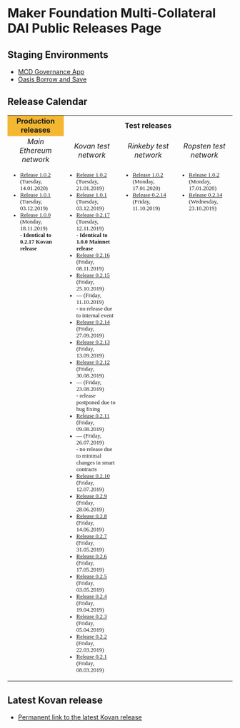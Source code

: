 # Maker Foundation Multi-Collateral DAI Public Releases Page

## Staging Environments
* [MCD Governance App](http://dai-gov-staging.now.sh/?mcd=true)
* [Oasis Borrow and Save](https://mcd-cdp-portal-git-develop.mkr-js-prod.now.sh/?network=kovan)

## Release Calendar
<table>
    <tr>
        <td bgcolor="#F4B731" align="center"><b>Production releases</b></td>        
        <td colspan="3" align="center"><b>Test releases</b></td>
    </tr>
    <tr>
        <td align="center" width="25%"><i>Main Ethereum network</i></td>        
        <td align="center" width="25%"><i>Kovan test network</i></td>
        <td align="center" width="25%"><i>Rinkeby test network</i></td>
        <td align="center" width="25%"><i>Ropsten test network</i></td>
    </tr>
    <tr style='font-family: Droid Sans Mono; font-size:80%'>
        <td align="left" valign="top">
            <ul>
                <li><a href="/releases/mainnet/1.0.2/index.html">Release 1.0.2</a> (Tuesday, 14.01.2020)</li>
                <li><a href="/releases/mainnet/1.0.1/index.html">Release 1.0.1</a> (Tuesday, 03.12.2019)</li>
                <li><a href="/releases/mainnet/1.0.0/index.html">Release 1.0.0</a> (Monday, 18.11.2019)<br>- <b>Identical to 0.2.17 Kovan release</b></li>
            </ul>
        </td>
        <td align="left" valign="top">
            <ul>
                <li><a href="/releases/kovan/1.0.2/index.html">Release 1.0.2</a> (Tuesday, 21.01.2019)</li>
                <li><a href="/releases/kovan/1.0.1/index.html">Release 1.0.1</a> (Tuesday, 03.12.2019)</li>
                <li><a href="/releases/kovan/0.2.17/index.html">Release 0.2.17</a> (Tuesday, 12.11.2019)<br>- <b>Identical to 1.0.0 Mainnet release</b></li>
                <li><a href="/releases/kovan/0.2.16/index.html">Release 0.2.16</a> (Friday, 08.11.2019)</li>
                <li><a href="/releases/kovan/0.2.15/index.html">Release 0.2.15</a> (Friday, 25.10.2019)</li>
                <li>— (Friday, 11.10.2019)<br>- no release due to internal event</li>
                <li><a href="/releases/kovan/0.2.14/index.html">Release 0.2.14</a> (Friday, 27.09.2019)</li>
                <li><a href="/releases/kovan/0.2.13/index.html">Release 0.2.13</a> (Friday, 13.09.2019)</li>
                <li><a href="/releases/kovan/0.2.12/index.html">Release 0.2.12</a> (Friday, 30.08.2019)</li>
                <li>— (Friday, 23.08.2019)<br>- release postponed due to bug fixing</li>
                <li><a href="/releases/kovan/0.2.11/index.html">Release 0.2.11</a> (Friday, 09.08.2019)</li>
                <li>— (Friday, 26.07.2019)<br>- no release due to minimal changes in smart contracts</li>
                <li><a href="/releases/kovan/0.2.10/index.html">Release 0.2.10</a> (Friday, 12.07.2019)</li>
                <li><a href="/releases/kovan/0.2.9/index.html">Release 0.2.9</a> (Friday, 28.06.2019)</li>
                <li><a href="/releases/kovan/0.2.8/index.html">Release 0.2.8</a> (Friday, 14.06.2019)</li>
                <li><a href="/releases/kovan/0.2.7/index.html">Release 0.2.7</a> (Friday, 31.05.2019)</li>
                <li><a href="/releases/kovan/0.2.6/index.html">Release 0.2.6</a> (Friday, 17.05.2019)</li>
                <li><a href="/releases/kovan/0.2.5/index.html">Release 0.2.5</a> (Friday, 03.05.2019)</li>
                <li><a href="/releases/kovan/0.2.4/index.html">Release 0.2.4</a> (Friday, 19.04.2019)</li>
                <li><a href="/releases/kovan/0.2.3/index.html">Release 0.2.3</a> (Friday, 05.04.2019)</li>
                <li><a href="/releases/kovan/0.2.2/index.html">Release 0.2.2</a> (Friday, 22.03.2019)</li>
                <li><a href="/releases/kovan/0.2.1/index.html">Release 0.2.1</a> (Friday, 08.03.2019)</li>
            </ul>
        </td>
        <td align="left" valign="top">
            <ul>
                <li><a href="/releases/rinkeby/1.0.2/index.html">Release 1.0.2</a> (Monday, 17.01.2020)</li>
                <li><a href="/releases/rinkeby/0.2.14/index.html">Release 0.2.14</a> (Friday, 11.10.2019)</li>
            </ul>
        </td>
        <td align="left" valign="top">
            <ul>
                <li><a href="/releases/ropsten/1.0.2/index.html">Release 1.0.2</a> (Monday, 17.01.2020)</li>
                <li><a href="/releases/ropsten/0.2.14/index.html">Release 0.2.14</a> (Wednesday, 23.10.2019)</li>
            </ul>
        </td>
    </tr>
</table>

## Latest Kovan release
* [Permanent link to the latest Kovan release](/releases/latest)
